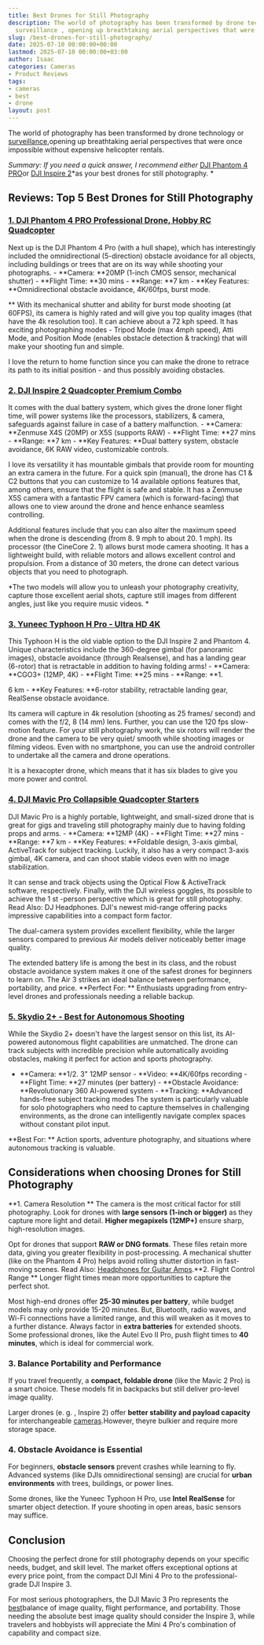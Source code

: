 ```yaml
---
title: Best Drones for Still Photography
description: The world of photography has been transformed by drone technology or
  surveillance , opening up breathtaking aerial perspectives that were once impossible...
slug: /best-drones-for-still-photography/
date: 2025-07-10 00:00:00+00:00
lastmod: 2025-07-10 00:00:00+03:00
author: Isaac
categories: Cameras
- Product Reviews
tags:
- cameras
- best
- drone
layout: post
---
```

The world of photography has been transformed by drone technology or [surveillance](https://www.brookings.edu/research/drones-and-aerial-surveillance-considerations-for-legislatures/),opening up breathtaking aerial perspectives that were once impossible without expensive helicopter rentals.

*Summary: If you need a quick answer, I recommend either* [DJI Phantom 4 PRO](https://www.amazon.com/dp/B08RCHDW96/?tag=p-policy-20)or [DJI Inspire 2](https://www.amazon.com/dp/B06X9DS9PH/?tag=p-policy-20)*as your best drones for still photography. *

##  Reviews: Top 5 Best Drones for Still Photography

###  [1. DJI Phantom 4 PRO Professional Drone, Hobby RC Quadcopter](https://www.amazon.com/dp/B08RCHDW96/?tag=p-policy-20)

Next up is the DJI Phantom 4 Pro (with a hull shape), which has interestingly included the omnidirectional (5-direction) obstacle avoidance for all objects, including buildings or trees that are on its way while shooting your photographs. - **Camera: **20MP (1-inch CMOS sensor, mechanical shutter) - **Flight Time: **30 mins - **Range: **7 km - **Key Features: **Omnidirectional obstacle avoidance, 4K/60fps, burst mode.

** With its mechanical shutter and ability for burst mode shooting (at 60FPS), its camera is highly rated and will give you top quality images (that have the 4k resolution too). It can achieve about a 72 kph speed. It has exciting photographing modes - Tripod Mode (max 4mph speed), Atti Mode, and Position Mode (enables obstacle detection & tracking) that will make your shooting fun and simple.

I love the return to home function since you can make the drone to retrace its path to its initial position - and thus possibly avoiding obstacles.

###  [2. DJI Inspire 2 Quadcopter Premium Combo](https://www.amazon.com/dp/B06X9DS9PH/?tag=p-policy-20)

It comes with the dual battery system, which gives the drone loner flight time, will power systems like the processors, stabilizers, & camera, safeguards against failure in case of a battery malfunction. - **Camera: **Zenmuse X4S (20MP) or X5S (supports RAW) - **Flight Time: **27 mins - **Range: **7 km - **Key Features: **Dual battery system, obstacle avoidance, 6K RAW video, customizable controls.

I love its versatility it has mountable gimbals that provide room for mounting an extra camera in the future. For a quick spin (manual), the drone has C1 & C2 buttons that you can customize to 14 available options features that, among others, ensure that the flight is safe and stable. It has a Zenmuse X5S camera with a fantastic FPV camera (which is forward-facing) that allows one to view around the drone and hence enhance seamless controlling.

Additional features include that you can also alter the maximum speed when the drone is descending (from 8. 9 mph to about 20. 1 mph). Its processor (the CineCore 2. 1) allows burst mode camera shooting. It has a lightweight build, with reliable motors and allows excellent control and propulsion. From a distance of 30 meters, the drone can detect various objects that you need to photograph.

*The two models will allow you to unleash your photography creativity, capture those excellent aerial shots, capture still images from different angles, just like you require music videos. *

###  [3. Yuneec Typhoon H Pro - Ultra HD 4K](https://www.amazon.com/dp/B01MQDQ7WR/?tag=p-policy-20)

This Typhoon H is the old viable option to the DJI Inspire 2 and Phantom 4. Unique characteristics include the 360-degree gimbal (for panoramic images), obstacle avoidance (through Realsense), and has a landing gear (6-rotor) that is retractable in addition to having folding arms! - **Camera: **CGO3+ (12MP, 4K) - **Flight Time: **25 mins - **Range: **1.

6 km - **Key Features: **6-rotor stability, retractable landing gear, RealSense obstacle avoidance.

Its camera will capture in 4k resolution (shooting as 25 frames/ second) and comes with the f/2, 8 (14 mm) lens. Further, you can use the 120 fps slow-motion feature. For your still photography work, the six rotors will render the drone and the camera to be very quiet/ smooth while shooting images or filming videos. Even with no smartphone, you can use the android controller to undertake all the camera and drone operations.

It is a hexacopter drone, which means that it has six blades to give you more power and control.

###  [4. DJI Mavic Pro Collapsible Quadcopter Starters](https://www.amazon.com/dp/B01M3NTMJR/?tag=p-policy-20)

DJI Mavic Pro is a highly portable, lightweight, and small-sized drone that is great for gigs and traveling still photography mainly due to having folding props and arms. - **Camera: **12MP (4K) - **Flight Time: **27 mins - **Range: **7 km - **Key Features: **Foldable design, 3-axis gimbal, ActiveTrack for subject tracking. Luckily, it also has a very compact 3-axis gimbal, 4K camera, and can shoot stable videos even with no image stabilization.

It can sense and track objects using the Optical Flow & ActiveTrack software, respectively. Finally, with the DJI wireless goggles, its possible to achieve the 1 st -person perspective which is great for still photography. Read Also: DJ Headphones. DJI's newest mid-range offering packs impressive capabilities into a compact form factor.

The dual-camera system provides excellent flexibility, while the larger sensors compared to previous Air models deliver noticeably better image quality.

The extended battery life is among the best in its class, and the robust obstacle avoidance system makes it one of the safest drones for beginners to learn on. The Air 3 strikes an ideal balance between performance, portability, and price. **Perfect For: ** Enthusiasts upgrading from entry-level drones and professionals needing a reliable backup.

###  [5. Skydio 2+ - Best for Autonomous Shooting](https://www.amazon.com/dp/B01M3NTMJR/?tag=p-policy-20)

While the Skydio 2+ doesn't have the largest sensor on this list, its AI-powered autonomous flight capabilities are unmatched. The drone can track subjects with incredible precision while automatically avoiding obstacles, making it perfect for action and sports photography.

- **Camera: **1/2. 3" 12MP sensor - **Video: **4K/60fps recording - **Flight Time: **27 minutes (per battery) - **Obstacle Avoidance: **Revolutionary 360 AI-powered system - **Tracking: **Advanced hands-free subject tracking modes The system is particularly valuable for solo photographers who need to capture themselves in challenging environments, as the drone can intelligently navigate complex spaces without constant pilot input.

**Best For: ** Action sports, adventure photography, and situations where autonomous tracking is valuable.

##  Considerations when choosing Drones for Still Photography

**1. Camera Resolution ** The camera is the most critical factor for still photography. Look for drones with **large sensors (1-inch or bigger)** as they capture more light and detail. **Higher megapixels (12MP+)** ensure sharp, high-resolution images.

Opt for drones that support **RAW or DNG formats**. These files retain more data, giving you greater flexibility in post-processing. A mechanical shutter (like on the Phantom 4 Pro) helps avoid rolling shutter distortion in fast-moving scenes. Read Also: [Headphones for Guitar Amps](https://pestpolicy.com/best-headphones-for-guitar-amps/).**2. Flight Control Range ** Longer flight times mean more opportunities to capture the perfect shot.

Most high-end drones offer **25-30 minutes per battery**, while budget models may only provide 15-20 minutes. But, Bluetooth, radio waves, and Wi-Fi connections have a limited range, and this will weaken as it moves to a further distance. Always factor in **extra batteries** for extended shoots. Some professional drones, like the Autel Evo II Pro, push flight times to **40 minutes**, which is ideal for commercial work.

###  **3. Balance Portability and Performance**

If you travel frequently, a **compact, foldable drone** (like the Mavic 2 Pro) is a smart choice. These models fit in backpacks but still deliver pro-level image quality.

Larger drones (e. g. , Inspire 2) offer **better stability and payload capacity** for interchangeable [cameras](https://pestpolicy.com/best-compact-cameras-under-300/).However, theyre bulkier and require more storage space.

###  **4. Obstacle Avoidance is Essential**

For beginners, **obstacle sensors** prevent crashes while learning to fly. Advanced systems (like DJIs omnidirectional sensing) are crucial for **urban environments** with trees, buildings, or power lines.

Some drones, like the Yuneec Typhoon H Pro, use **Intel RealSense** for smarter object detection. If youre shooting in open areas, basic sensors may suffice.

##  Conclusion

Choosing the perfect drone for still photography depends on your specific needs, budget, and skill level. The market offers exceptional options at every price point, from the compact DJI Mini 4 Pro to the professional-grade DJI Inspire 3.

For most serious photographers, the DJI Mavic 3 Pro represents the [best](https://pestpolicy.com/best-point-and-shoot-camera-under-100/)balance of image quality, flight performance, and portability. Those needing the absolute best image quality should consider the Inspire 3, while travelers and hobbyists will appreciate the Mini 4 Pro's combination of capability and compact size.